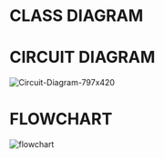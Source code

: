 # **CLASS DIAGRAM**

# **CIRCUIT DIAGRAM**
![Circuit-Diagram-797x420](https://user-images.githubusercontent.com/94214304/144000513-79bc3f52-b605-4bad-8cdb-39341ee2b396.jpg)
# **FLOWCHART**
![flowchart](https://user-images.githubusercontent.com/94214304/143999995-1b2f2bd3-650b-42cf-8375-068f41ce3959.jpg)


